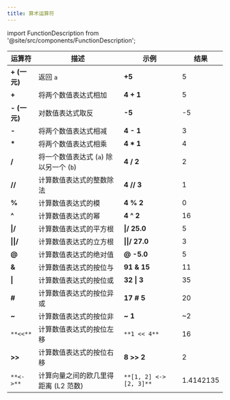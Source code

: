 ```yaml
---
title: 算术运算符
---
```


import FunctionDescription from '@site/src/components/FunctionDescription';

<FunctionDescription description="引入或更新: v1.2.53"/>

| 运算符                | 描述                                                      | 示例                       | 结果      |
| --------------------- | --------------------------------------------------------- | -------------------------- | --------- |
| **+ (一元)**          | 返回 `a`                                                  | **+5**                     | 5         |
| **+**                 | 将两个数值表达式相加                                      | **4 + 1**                  | 5         |
| **- (一元)**          | 对数值表达式取反                                          | **-5**                     | -5        |
| **-**                 | 将两个数值表达式相减                                      | **4 - 1**                  | 3         |
| **\***                | 将两个数值表达式相乘                                      | **4 \* 1**                 | 4         |
| **/**                 | 将一个数值表达式 (`a`) 除以另一个 (`b`)                   | **4 / 2**                  | 2         |
| **//**                | 计算数值表达式的整数除法                                  | **4 // 3**                 | 1         |
| **%**                 | 计算数值表达式的模                                        | **4 % 2**                  | 0         |
| **^**                 | 计算数值表达式的幂                                        | **4 ^ 2**                  | 16        |
| **&verbar;/**         | 计算数值表达式的平方根                                    | **&verbar;/ 25.0**         | 5         |
| **&verbar;&verbar;/** | 计算数值表达式的立方根                                    | **&verbar;&verbar;/ 27.0** | 3         |
| **@**                 | 计算数值表达式的绝对值                                    | **@ -5.0**                 | 5         |
| **&**                 | 计算数值表达式的按位与                                    | **91 & 15**                | 11        |
| **&verbar;**          | 计算数值表达式的按位或                                    | **32 &verbar; 3**          | 35        |
| **#**                 | 计算数值表达式的按位异或                                  | **17 # 5**                 | 20        |
| **~**                 | 计算数值表达式的按位非                                    | **~ 1**                    | ~2        |
| `**<<**`              | 计算数值表达式的按位左移                                  | `**1 << 4**`               | 16        |
| **>>**                | 计算数值表达式的按位右移                                  | **8 >> 2**                 | 2         |
| `**<->**`             | 计算向量之间的欧几里得距离 (L2 范数)                      | `**[1, 2] <-> [2, 3]**`    | 1.4142135 |